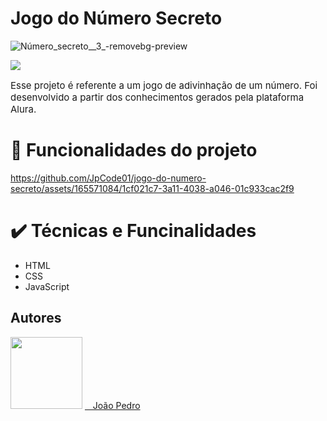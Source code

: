 # Jogo do Número Secreto
![Número_secreto__3_-removebg-preview](https://github.com/JpCode01/jogo-do-numero-secreto/assets/165571084/238d7929-58ae-4f01-93dd-06265922ba1e)
<p align="left">
<img loading="lazy" src="https://img.shields.io/badge/STATUS-FINALIZADO-GRAY?style=for-the-badge"/>
</p>

<p style="font-size: 15;"> Esse projeto é referente a um jogo de adivinhação de um número. Foi desenvolvido a partir dos conhecimentos gerados pela plataforma Alura.
</p>

# 🔨 Funcionalidades do projeto

https://github.com/JpCode01/jogo-do-numero-secreto/assets/165571084/1cf021c7-3a11-4038-a046-01c933cac2f9

# ✔️ Técnicas e Funcinalidades

<ul> 
<li>HTML</li>
<li>CSS</li>
<li>JavaScript</li>
</ul>


## Autores

<img loading="lazy" src="https://avatars.githubusercontent.com/u/165571084?s=400&u=1ee1c679eda8112d1334f93a326df74fda32ee1d&v=4" width=115>
  <a href:"https://github.com/JpCode01"><u>ㅤJoão Pedro</u></a>
</img> 




